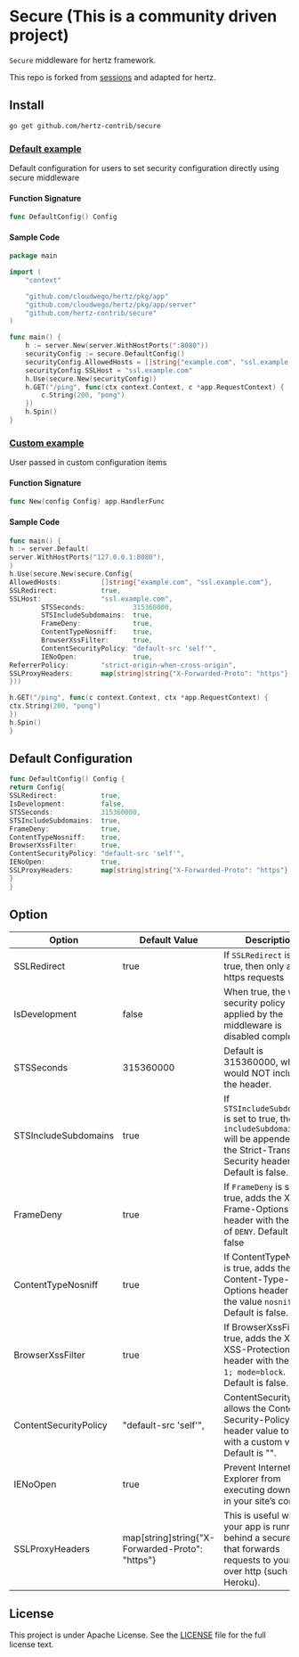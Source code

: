 # Secure (This is a community driven project)

`Secure` middleware for hertz framework.

This repo is forked from [sessions](https://github.com/gin-contrib/secure) and adapted for hertz.

## Install

```bash
go get github.com/hertz-contrib/secure
```

### [Default example](example/default/main.go)

Default configuration for users to set security configuration directly using secure middleware

#### Function Signature

```go
func DefaultConfig() Config
```

#### Sample Code

```go
package main

import (
	"context"

	"github.com/cloudwego/hertz/pkg/app"
	"github.com/cloudwego/hertz/pkg/app/server"
	"github.com/hertz-contrib/secure"
)

func main() {
	h := server.New(server.WithHostPorts(":8080"))
	securityConfig := secure.DefaultConfig()
	securityConfig.AllowedHosts = []string{"example.com", "ssl.example.com"}
	securityConfig.SSLHost = "ssl.example.com"
	h.Use(secure.New(securityConfig))
	h.GET("/ping", func(ctx context.Context, c *app.RequestContext) {
		c.String(200, "pong")
	})
	h.Spin()
}

```

### [Custom example](example/custom/main.go)

User passed in custom configuration items

#### Function Signature

```go
func New(config Config) app.HandlerFunc
```

#### Sample Code

```go
func main() {
h := server.Default(
server.WithHostPorts("127.0.0.1:8080"),
)
h.Use(secure.New(secure.Config{
AllowedHosts:          []string{"example.com", "ssl.example.com"},
SSLRedirect:           true,
SSLHost:               "ssl.example.com",
		STSSeconds:            315360000,
		STSIncludeSubdomains:  true,
		FrameDeny:             true,
		ContentTypeNosniff:    true,
		BrowserXssFilter:      true,
		ContentSecurityPolicy: "default-src 'self'",
		IENoOpen:              true,
ReferrerPolicy:        "strict-origin-when-cross-origin",
SSLProxyHeaders:       map[string]string{"X-Forwarded-Proto": "https"},
}))

h.GET("/ping", func(c context.Context, ctx *app.RequestContext) {
ctx.String(200, "pong")
})
h.Spin()
}
```

## Default Configuration

```go
func DefaultConfig() Config {
return Config{
SSLRedirect:           true,
IsDevelopment:         false,
STSSeconds:            315360000,
STSIncludeSubdomains:  true,
FrameDeny:             true,
ContentTypeNosniff:    true,
BrowserXssFilter:      true,
ContentSecurityPolicy: "default-src 'self'",
IENoOpen:              true,
SSLProxyHeaders:       map[string]string{"X-Forwarded-Proto": "https"},
}
}
```

## Option

| Option                | Default Value                                   | Description                                                  |
| --------------------- | ----------------------------------------------- | ------------------------------------------------------------ |
| SSLRedirect           | true                                            | If `SSLRedirect` is set to true, then only allow https requests |
| IsDevelopment         | false                                           | When true, the whole security policy applied by the middleware is disabled completely. |
| STSSeconds            | 315360000                                       | Default is 315360000, which would NOT include the header.    |
| STSIncludeSubdomains  | true                                            | If `STSIncludeSubdomains` is set to true, the `includeSubdomains` will be appended to the Strict-Transport-Security header. Default is false. |
| FrameDeny             | true                                            | If `FrameDeny` is set to true, adds the X-Frame-Options header with the value of `DENY`. Default is false |
| ContentTypeNosniff    | true                                            | If ContentTypeNosniff is true, adds the X-Content-Type-Options header with the value `nosniff`. Default is false. |
| BrowserXssFilter      | true                                            | If BrowserXssFilter is true, adds the X-XSS-Protection header with the value `1; mode=block`. Default is false. |
| ContentSecurityPolicy | "default-src 'self'",                           | ContentSecurityPolicy allows the Content-Security-Policy header value to be set with a custom value. Default is "". |
| IENoOpen              | true                                            | Prevent Internet Explorer from executing downloads in your site’s context |
| SSLProxyHeaders       | map[string]string{"X-Forwarded-Proto": "https"} | This is useful when your app is running behind a secure proxy that forwards requests to your app over http (such as on Heroku). |

## License

This project is under Apache License. See the [LICENSE](LICENSE) file for the full license text.
